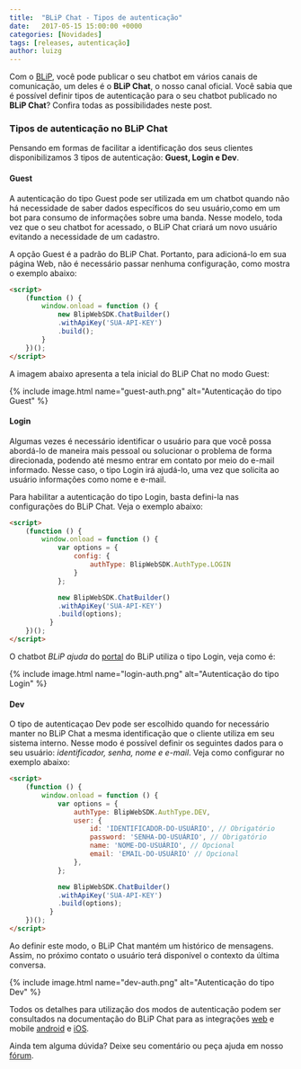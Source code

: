 ```yaml
---
title:  "BLiP Chat - Tipos de autenticação"
date:   2017-05-15 15:00:00 +0000
categories: [Novidades]
tags: [releases, autenticação]
author: luizg
---
```


Com o [BLiP](https://blip.ai), você pode publicar o seu chatbot em vários canais de comunicação, um deles é o **BLiP Chat**, o nosso canal oficial. Você sabia que é possível definir tipos de autenticação para o seu chatbot publicado no  **BLiP Chat**? Confira todas as possibilidades neste post.

<!--preview-->

### Tipos de autenticação no BLiP Chat

Pensando em formas de facilitar a identificação dos seus clientes disponibilizamos 3 tipos de autenticação: **Guest, Login e Dev**. 

#### Guest

A autenticação do tipo Guest pode ser utilizada em um chatbot quando não há necessidade de saber dados específicos do seu usuário,como em um bot para consumo de informações sobre uma banda. Nesse modelo, toda vez que o seu chatbot for acessado, o BLiP Chat criará um novo usuário evitando a necessidade de um cadastro. 

A opção Guest é a padrão do BLiP Chat. Portanto, para adicioná-lo em sua página Web, não é necessário passar nenhuma configuração, como mostra o exemplo abaixo:  

```html
<script>
    (function () {
        window.onload = function () {
            new BlipWebSDK.ChatBuilder()
            .withApiKey('SUA-API-KEY')
            .build();
        }
    })();
</script>
```

A imagem abaixo apresenta a tela inicial do BLiP Chat no modo Guest:

{% include image.html name="guest-auth.png" alt="Autenticação do tipo Guest" %}


#### Login

Algumas vezes é necessário identificar o usuário para que você possa abordá-lo de maneira mais pessoal ou solucionar o problema de forma direcionada, podendo até mesmo entrar em contato por meio do e-mail informado. Nesse caso, o tipo Login irá ajudá-lo, uma vez que solicita ao usuário informações como nome e e-mail.

Para habilitar a autenticação do tipo Login, basta defini-la nas configurações do BLiP Chat. Veja o exemplo abaixo:

```html
<script>
    (function () {
        window.onload = function () {
            var options = {
                config: {
                    authType: BlipWebSDK.AuthType.LOGIN
                }
            };

            new BlipWebSDK.ChatBuilder()
            .withApiKey('SUA-API-KEY')
            .build(options);
          }
    })();
</script>
```

O chatbot *BLiP ajuda* do [portal](https://blip.ai) do BLiP utiliza o tipo Login, veja como é:

{% include image.html name="login-auth.png" alt="Autenticação do tipo Login" %}

#### Dev    

O tipo de autenticaçao Dev pode ser escolhido quando for necessário manter no BLiP Chat a mesma identificação que o cliente utiliza em seu sistema interno. Nesse modo é possível definir os seguintes dados para o seu usuário: *identificador, senha, nome e e-mail*. Veja como configurar no exemplo abaixo:


```html
<script>
    (function () {
        window.onload = function () {
            var options = {
                authType: BlipWebSDK.AuthType.DEV,
                user: { 
                    id: 'IDENTIFICADOR-DO-USUÁRIO', // Obrigatório
                    password: 'SENHA-DO-USUÁRIO', // Obrigatório
                    name: 'NOME-DO-USUÁRIO', // Opcional
                    email: 'EMAIL-DO-USUÁRIO' // Opcional
                },
            };

            new BlipWebSDK.ChatBuilder()
            .withApiKey('SUA-API-KEY')
            .build(options);
          }
    })();
</script>
```

Ao definir este modo, o BLiP Chat mantém um histórico de mensagens. Assim, no próximo contato o usuário terá disponível o contexto da última conversa. 

{% include image.html name="dev-auth.png" alt="Autenticação do tipo Dev" %}

Todos os detalhes para utilização dos modos de autenticação podem ser consultados na documentação do BLiP Chat para as integrações [web](https://github.com/takenet/blip-sdk-web) e mobile [android](https://github.com/takenet/blip-sdk-android) e [iOS](https://github.com/takenet/blip-sdk-ios).


Ainda tem alguma dúvida? Deixe seu comentário ou peça ajuda em nosso [fórum](http://forum.blip.ai).
